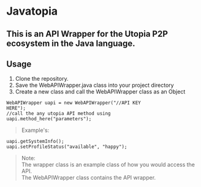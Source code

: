 # Javatopia

## This is an API Wrapper for the Utopia P2P ecosystem in the Java language.

## Usage
1. Clone the repository.
2. Save the WebAPIWrapper.java class into your project directory
3. Create a new class and call the WebAPIWrapper class as an Object
  
<code>WebAPIWrapper uapi = new WebAPIWrapper("//API KEY HERE");</code>  
<code>//call the any utopia API method using uapi.method_here("parameters");</code>

> Example's:  

<code>uapi.getSystemInfo();</code>  
<code>uapi.setProfileStatus("available", "happy");</code>

> Note:  
The wrapper class is an example class of how you would access the API.  
The WebAPIWrapper class contains the API wrapper.
